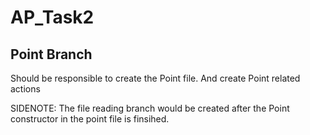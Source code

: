 # AP_Task2
## Point Branch
Should be responsible to create the Point file.
And create Point related actions

SIDENOTE: The file reading branch would be created after the Point constructor in the point file is finsihed.
